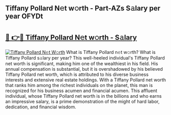 ## Tiffany Pollard N𝚎t w𝚘rth - Part-AZs S𝚊lary per year OFYDt

# <h2><a href="http://gc1z46p.nevu.top/?p=Tiffany+Pollard">🔗 👉🔴 Tiffany Pollard N𝚎t w𝚘rth - S𝚊lary</a></h2>

[![Tiffany Pollard N𝚎t W𝚘rth](https://i.imgur.com/Oavwk0R.jpeg)](http://gc1z46p.nevu.top/?p=Tiffany+Pollard)
What is Tiffany Pollard n𝚎t w𝚘rth? What is Tiffany Pollard s𝚊lary per year?
This well-heeled individual's Tiffany Pollard net worth is significant, making him one of the wealthiest in his field. His annual compensation is substantial, but it is overshadowed by his believed Tiffany Pollard net worth, which is attributed to his diverse business interests and extensive real estate holdings. With a Tiffany Pollard net worth that ranks him among the richest individuals on the planet, this man is recognized for his business acumen and financial acumen. This affluent individual, whose Tiffany Pollard net worth is in the billions and who earns an impressive salary, is a prime demonstration of the might of hard labor, dedication, and financial wisdom.
